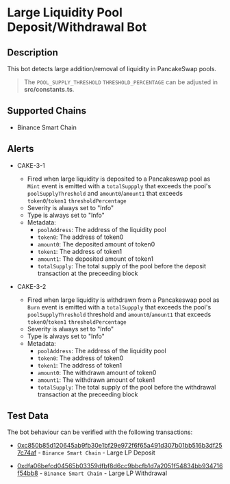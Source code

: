 # Large Liquidity Pool Deposit/Withdrawal Bot

## Description

This bot detects large addition/removal of liquidity in PancakeSwap pools. 
> The `POOL_SUPPLY_THRESHOLD` `THRESHOLD_PERCENTAGE` can be adjusted in **src/constants.ts**.



## Supported Chains

- Binance Smart Chain 

## Alerts

- CAKE-3-1
  - Fired when large liquidity is deposited to a Pancakeswap pool as `Mint` event is emitted with a `totalSuppply` that exceeds the pool's `poolSupplyThreshold` and `amount0`/`amount1` that exceeds `token0`/`token1` `thresholdPercentage`
  - Severity is always set to "Info"
  - Type is always set to "Info"
  - Metadata:
    - `poolAddress`: The address of the liquidity pool 
    - `token0`: The address of token0
    - `amount0`: The deposited amount of token0
    - `token1`: The address of token1
    - `amount1`: The deposited amount of token1
    - `totalSupply`: The total supply of the pool before the deposit transaction at the preceeding block
    

- CAKE-3-2
  - Fired when large liquidity is withdrawn from a Pancakeswap pool as `Burn` event is emitted with a `totalSuppply` that exceeds the pool's `poolSupplyThreshold` threshold and `amount0`/`amount1` that exceeds `token0`/`token1` `thresholdPercentage`
  - Severity is always set to "Info"
  - Type is always set to "Info"
  - Metadata:
    - `poolAddress`: The address of the liquidity pool 
    - `token0`: The address of token0
    - `token1`: The address of token1
    - `amount0`: The withdrawn amount of token0
    - `amount1`: The withdrawn amount of token1
    - `totalSupply`: The total supply of the pool before the withdrawal transaction at the preceeding block
    
## Test Data

The bot behaviour can be verified with the following transactions:
- [0xc850b85d120645ab9fb30e1bf29e972f6f65a491d307b01bb516b3df257c74af](https://bscscan.com/tx/0xc850b85d120645ab9fb30e1bf29e972f6f65a491d307b01bb516b3df257c74af) - 
`Binance Smart Chain` - Large LP Deposit 

- [0xdfa06befcd04565b03359dfbf8d6cc9bbcfb1d7a2051f54834bb934716f54bb8](https://bscscan.com/tx/0xdfa06befcd04565b03359dfbf8d6cc9bbcfb1d7a2051f54834bb934716f54bb8) - 
`Binance Smart Chain` - Large LP Withdrawal



